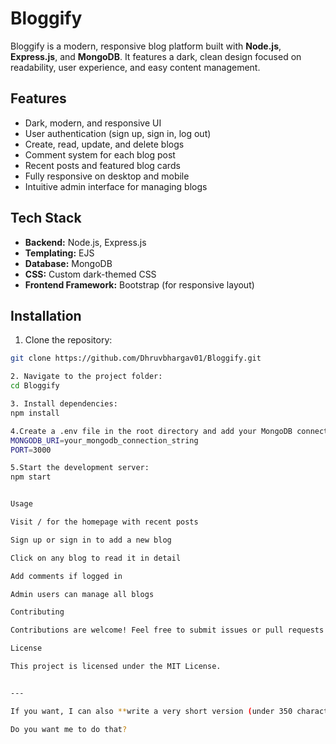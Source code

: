 
# Bloggify

Bloggify is a modern, responsive blog platform built with **Node.js**, **Express.js**, and **MongoDB**. It features a dark, clean design focused on readability, user experience, and easy content management.

## Features

- Dark, modern, and responsive UI
- User authentication (sign up, sign in, log out)
- Create, read, update, and delete blogs
- Comment system for each blog post
- Recent posts and featured blog cards
- Fully responsive on desktop and mobile
- Intuitive admin interface for managing blogs

## Tech Stack

- **Backend:** Node.js, Express.js
- **Templating:** EJS
- **Database:** MongoDB
- **CSS:** Custom dark-themed CSS
- **Frontend Framework:** Bootstrap (for responsive layout)

## Installation

1. Clone the repository:

```bash
git clone https://github.com/Dhruvbhargav01/Bloggify.git

2. Navigate to the project folder:
cd Bloggify

3. Install dependencies:
npm install

4.Create a .env file in the root directory and add your MongoDB connection string:
MONGODB_URI=your_mongodb_connection_string
PORT=3000

5.Start the development server:
npm start


Usage

Visit / for the homepage with recent posts

Sign up or sign in to add a new blog

Click on any blog to read it in detail

Add comments if logged in

Admin users can manage all blogs

Contributing

Contributions are welcome! Feel free to submit issues or pull requests to improve Bloggify.

License

This project is licensed under the MIT License.


---

If you want, I can also **write a very short version (under 350 characters)** for the GitHub description box so it looks perfect at first glance.  

Do you want me to do that?

